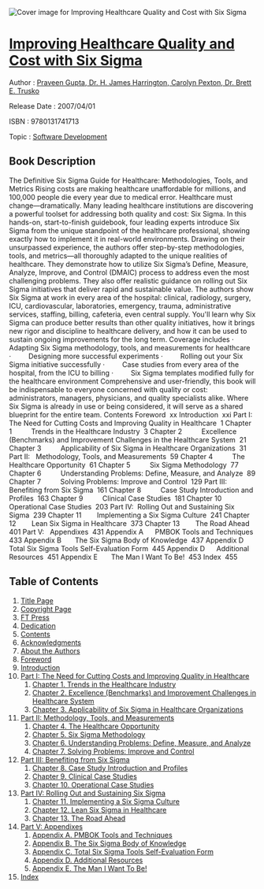 ![Cover image for Improving Healthcare Quality and Cost with Six Sigma](https://imgdetail.ebookreading.net/cover/cover/software_development/EB9780131741713.jpg)

[Improving Healthcare Quality and Cost with Six Sigma](https://ebookreading.net/view/book/Improving+Healthcare+Quality+and+Cost+with+Six+Sigma-EB9780131741713_1.html "Improving Healthcare Quality and Cost with Six Sigma")
====================================================================================================================

Author : [Praveen Gupta](https://ebookreading.net/search/author/Praveen+Gupta),[ Dr. H. James Harrington](https://ebookreading.net/search/author/+Dr.+H.+James+Harrington),[ Carolyn Pexton](https://ebookreading.net/search/author/+Carolyn+Pexton),[ Dr. Brett E. Trusko](https://ebookreading.net/search/author/+Dr.+Brett+E.+Trusko)

Release Date : 2007/04/01

ISBN : 9780131741713

Topic : [Software Development](https://ebookreading.net/search/category/software-development)

Book Description
-----------------

The Definitive Six Sigma Guide for Healthcare: Methodologies, Tools, and Metrics
Rising costs are making healthcare unaffordable for millions, and 100,000 people die every year due to medical error. Healthcare must change—dramatically. Many leading healthcare institutions are discovering a powerful toolset for addressing both quality and cost: Six Sigma. In this hands-on, start-to-finish guidebook, four leading experts introduce Six Sigma from the unique standpoint of the healthcare professional, showing exactly how to implement it in real-world environments.
Drawing on their unsurpassed experience, the authors offer step-by-step methodologies, tools, and metrics—all thoroughly adapted to the unique realities of healthcare. They demonstrate how to utilize Six Sigma’s Define, Measure, Analyze, Improve, and Control (DMAIC) process to address even the most challenging problems. They also offer realistic guidance on rolling out Six Sigma initiatives that deliver rapid and sustainable value.
The authors show Six Sigma at work in every area of the hospital: clinical, radiology, surgery, ICU, cardiovascular, laboratories, emergency, trauma, administrative services, staffing, billing, cafeteria, even central supply. You'll learn why Six Sigma can produce better results than other quality initiatives, how it brings new rigor and discipline to healthcare delivery, and how it can be used to sustain ongoing improvements for the long term.
Coverage includes
 ·         Adapting Six Sigma methodology, tools, and measurements for healthcare
 ·         Designing more successful experiments
 ·         Rolling out your Six Sigma initiative successfully
 ·         Case studies from every area of the hospital, from the ICU to billing
 ·         Six Sigma templates modified fully for the healthcare environment
Comprehensive and user-friendly, this book will be indispensable to everyone concerned with quality or cost: administrators, managers, physicians, and quality specialists alike. Where Six Sigma is already in use or being considered, it will serve as a shared blueprint for the entire team.
Contents
Foreword  xx
Introduction  xxi
Part I:   The Need for Cutting Costs and Improving Quality in Healthcare  1
Chapter 1          Trends in the Healthcare Industry  3
Chapter 2          Excellence (Benchmarks) and Improvement Challenges in the Healthcare System  21
Chapter 3          Applicability of Six Sigma in Healthcare Organizations  31
Part II:   Methodology, Tools, and Measurements  59
Chapter 4          The Healthcare Opportunity  61
Chapter 5          Six Sigma Methodology  77
Chapter 6          Understanding Problems: Define, Measure, and Analyze  89
Chapter 7          Solving Problems: Improve and Control  129
Part III:  Benefiting from Six Sigma  161
Chapter 8          Case Study Introduction and Profiles  163
Chapter 9          Clinical Case Studies  181
Chapter 10        Operational Case Studies  203
Part IV:  Rolling Out and Sustaining Six Sigma  239
Chapter 11        Implementing a Six Sigma Culture  241
Chapter 12        Lean Six Sigma in Healthcare  373
Chapter 13        The Road Ahead  401
Part V:   Appendixes  431
Appendix A      PMBOK Tools and Techniques  433
Appendix B       The Six Sigma Body of Knowledge  437
Appendix D      Total Six Sigma Tools Self-Evaluation Form  445
Appendix D      Additional Resources  451
Appendix E       The Man I Want To Be!  453
Index  455
              
Table of Contents
-----------------

1. [Title Page](https://ebookreading.net/view/book/Improving+Healthcare+Quality+and+Cost+with+Six+Sigma-EB9780131741713_2.html)
1. [Copyright Page](https://ebookreading.net/view/book/Improving+Healthcare+Quality+and+Cost+with+Six+Sigma-EB9780131741713_3.html)
1. [FT Press](https://ebookreading.net/view/book/Improving+Healthcare+Quality+and+Cost+with+Six+Sigma-EB9780131741713_4.html)
1. [Dedication](https://ebookreading.net/view/book/Improving+Healthcare+Quality+and+Cost+with+Six+Sigma-EB9780131741713_5.html)
1. [Contents](https://ebookreading.net/view/book/Improving+Healthcare+Quality+and+Cost+with+Six+Sigma-EB9780131741713_6.html)
1. [Acknowledgments](https://ebookreading.net/view/book/Improving+Healthcare+Quality+and+Cost+with+Six+Sigma-EB9780131741713_7.html)
1. [About the Authors](https://ebookreading.net/view/book/Improving+Healthcare+Quality+and+Cost+with+Six+Sigma-EB9780131741713_8.html)
1. [Foreword](https://ebookreading.net/view/book/Improving+Healthcare+Quality+and+Cost+with+Six+Sigma-EB9780131741713_9.html)
1. [Introduction](https://ebookreading.net/view/book/Improving+Healthcare+Quality+and+Cost+with+Six+Sigma-EB9780131741713_10.html)
1. [Part I: The Need for Cutting Costs and Improving Quality in Healthcare](https://ebookreading.net/view/book/Improving+Healthcare+Quality+and+Cost+with+Six+Sigma-EB9780131741713_11.html)
    1. [Chapter 1. Trends in the Healthcare Industry](https://ebookreading.net/view/book/Improving+Healthcare+Quality+and+Cost+with+Six+Sigma-EB9780131741713_12.html)
    1. [Chapter 2. Excellence (Benchmarks) and Improvement Challenges in Healthcare System](https://ebookreading.net/view/book/Improving+Healthcare+Quality+and+Cost+with+Six+Sigma-EB9780131741713_13.html)
    1. [Chapter 3. Applicability of Six Sigma in Healthcare Organizations](https://ebookreading.net/view/book/Improving+Healthcare+Quality+and+Cost+with+Six+Sigma-EB9780131741713_14.html)
1. [Part II: Methodology, Tools, and Measurements](https://ebookreading.net/view/book/Improving+Healthcare+Quality+and+Cost+with+Six+Sigma-EB9780131741713_15.html)
    1. [Chapter 4. The Healthcare Opportunity](https://ebookreading.net/view/book/Improving+Healthcare+Quality+and+Cost+with+Six+Sigma-EB9780131741713_16.html)
    1. [Chapter 5. Six Sigma Methodology](https://ebookreading.net/view/book/Improving+Healthcare+Quality+and+Cost+with+Six+Sigma-EB9780131741713_17.html)
    1. [Chapter 6. Understanding Problems: Define, Measure, and Analyze](https://ebookreading.net/view/book/Improving+Healthcare+Quality+and+Cost+with+Six+Sigma-EB9780131741713_18.html)
    1. [Chapter 7. Solving Problems: Improve and Control](https://ebookreading.net/view/book/Improving+Healthcare+Quality+and+Cost+with+Six+Sigma-EB9780131741713_19.html)
1. [Part III: Benefiting from Six Sigma](https://ebookreading.net/view/book/Improving+Healthcare+Quality+and+Cost+with+Six+Sigma-EB9780131741713_20.html)
    1. [Chapter 8. Case Study Introduction and Profiles](https://ebookreading.net/view/book/Improving+Healthcare+Quality+and+Cost+with+Six+Sigma-EB9780131741713_21.html)
    1. [Chapter 9. Clinical Case Studies](https://ebookreading.net/view/book/Improving+Healthcare+Quality+and+Cost+with+Six+Sigma-EB9780131741713_22.html)
    1. [Chapter 10. Operational Case Studies](https://ebookreading.net/view/book/Improving+Healthcare+Quality+and+Cost+with+Six+Sigma-EB9780131741713_23.html)
1. [Part IV: Rolling Out and Sustaining Six Sigma](https://ebookreading.net/view/book/Improving+Healthcare+Quality+and+Cost+with+Six+Sigma-EB9780131741713_24.html)
    1. [Chapter 11. Implementing a Six Sigma Culture](https://ebookreading.net/view/book/Improving+Healthcare+Quality+and+Cost+with+Six+Sigma-EB9780131741713_25.html)
    1. [Chapter 12. Lean Six Sigma in Healthcare](https://ebookreading.net/view/book/Improving+Healthcare+Quality+and+Cost+with+Six+Sigma-EB9780131741713_27.html)
    1. [Chapter 13. The Road Ahead](https://ebookreading.net/view/book/Improving+Healthcare+Quality+and+Cost+with+Six+Sigma-EB9780131741713_28.html)
1. [Part V: Appendixes](https://ebookreading.net/view/book/Improving+Healthcare+Quality+and+Cost+with+Six+Sigma-EB9780131741713_29.html)
    1. [Appendix A. PMBOK Tools and Techniques](https://ebookreading.net/view/book/Improving+Healthcare+Quality+and+Cost+with+Six+Sigma-EB9780131741713_30.html)
    1. [Appendix B. The Six Sigma Body of Knowledge](https://ebookreading.net/view/book/Improving+Healthcare+Quality+and+Cost+with+Six+Sigma-EB9780131741713_31.html)
    1. [Appendix C. Total Six Sigma Tools Self-Evaluation Form](https://ebookreading.net/view/book/Improving+Healthcare+Quality+and+Cost+with+Six+Sigma-EB9780131741713_32.html)
    1. [Appendix D. Additional Resources](https://ebookreading.net/view/book/Improving+Healthcare+Quality+and+Cost+with+Six+Sigma-EB9780131741713_33.html)
    1. [Appendix E. The Man I Want To Be!](https://ebookreading.net/view/book/Improving+Healthcare+Quality+and+Cost+with+Six+Sigma-EB9780131741713_34.html)
1. [Index](https://ebookreading.net/view/book/Improving+Healthcare+Quality+and+Cost+with+Six+Sigma-EB9780131741713_35.html)
